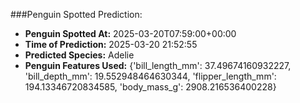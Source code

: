 
###Penguin Spotted Prediction:

- **Penguin Spotted At:** 2025-03-20T07:59:00+00:00
- **Time of Prediction:** 2025-03-20 21:52:55
- **Predicted Species:** Adelie
- **Penguin Features Used:** {'bill_length_mm': 37.49674160932227, 'bill_depth_mm': 19.552948464630344, 'flipper_length_mm': 194.13346720834585, 'body_mass_g': 2908.216536400228}
